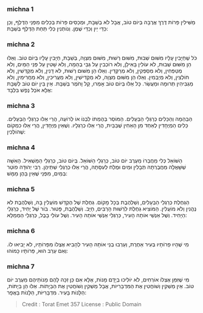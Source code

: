 
### michna 1
מַשִּׁילִין פֵּרוֹת דֶּרֶךְ אֲרֻבָּה בְּיוֹם טוֹב, אֲבָל לֹא בְשַׁבָּת, וּמְכַסִּים פֵּרוֹת בְּכֵלִים מִפְּנֵי הַדֶּלֶף, וְכֵן כַּדֵּי יַיִן וְכַדֵּי שֶׁמֶן. וְנוֹתְנִין כְּלִי תַּחַת הַדֶּלֶף בְּשַׁבָּת:

### michna 2
כֹּל שֶׁחַיָּבִין עָלָיו מִשּׁוּם שְׁבוּת, מִשּׁוּם רְשׁוּת, מִשּׁוּם מִצְוָה, בְּשַׁבָּת, חַיָּבִין עָלָיו בְּיוֹם טוֹב. וְאֵלּוּ הֵן מִשּׁוּם שְׁבוּת, לֹא עוֹלִין בָּאִילָן, וְלֹא רוֹכְבִין עַל גַּבֵּי בְהֵמָה, וְלֹא שָׁטִין עַל פְּנֵי הַמַּיִם, וְלֹא מְטַפְּחִין, וְלֹא מְסַפְּקִין, וְלֹא מְרַקְּדִין. וְאֵלּוּ הֵן מִשּׁוּם רְשׁוּת, לֹא דָנִין, וְלֹא מְקַדְּשִׁין, וְלֹא חוֹלְצִין, וְלֹא מְיַבְּמִין. וְאֵלּוּ הֵן מִשּׁוּם מִצְוָה, לֹא מַקְדִּישִׁין, וְלֹא מַעֲרִיכִין, וְלֹא מַחֲרִימִין, וְלֹא מַגְבִּיהִין תְּרוּמָה וּמַעֲשֵׂר. כָּל אֵלּוּ בְּיוֹם טוֹב אָמְרוּ, קַל וָחֹמֶר בְּשַׁבָּת. אֵין בֵּין יוֹם טוֹב לְשַׁבָּת אֶלָּא אֹכֶל נֶפֶשׁ בִּלְבָד:

### michna 3
הַבְּהֵמָה וְהַכֵּלִים כְּרַגְלֵי הַבְּעָלִים. הַמּוֹסֵר בְּהֶמְתּוֹ לִבְנוֹ אוֹ לְרוֹעֶה, הֲרֵי אֵלּוּ כְרַגְלֵי הַבְּעָלִים. כֵּלִים הַמְיֻחָדִין לְאַחַד מִן הָאַחִין שֶׁבַּבַּיִת, הֲרֵי אֵלּוּ כְרַגְלָיו. וְשֶׁאֵין מְיֻחָדִין, הֲרֵי אֵלּוּ כִמְקוֹם שֶׁהוֹלְכִין:

### michna 4
הַשּׁוֹאֵל כְּלִי מֵחֲבֵרוֹ מֵעֶרֶב יוֹם טוֹב, כְּרַגְלֵי הַשּׁוֹאֵל. בְּיוֹם טוֹב, כְּרַגְלֵי הַמַּשְׁאִיל. הָאִשָּׁה שֶׁשָּׁאֲלָה מֵחֲבֶרְתָּהּ תְּבָלִין וּמַיִם וּמֶלַח לְעִסָּתָהּ, הֲרֵי אֵלּוּ כְרַגְלֵי שְׁתֵּיהֶן. רַבִּי יְהוּדָה פוֹטֵר בְּמַיִם, מִפְּנֵי שֶׁאֵין בָּהֶן מַמָּשׁ:

### michna 5
הַגַּחֶלֶת כְּרַגְלֵי הַבְּעָלִים, וְשַׁלְהֶבֶת בְּכָל מָקוֹם. גַּחֶלֶת שֶׁל הֶקְדֵּשׁ מוֹעֲלִין בָּהּ, וְשַׁלְהֶבֶת לֹא נֶהֱנִין וְלֹא מוֹעֲלִין. הַמּוֹצִיא גַחֶלֶת לִרְשׁוּת הָרַבִּים, חַיָּב. וְשַׁלְהֶבֶת, פָּטוּר. בּוֹר שֶׁל יָחִיד, כְּרַגְלֵי הַיָּחִיד. וְשֶׁל אַנְשֵׁי אוֹתָהּ הָעִיר, כְּרַגְלֵי אַנְשֵׁי אוֹתָהּ הָעִיר. וְשֶׁל עוֹלֵי בָבֶל, כְּרַגְלֵי הַמְמַלֵּא:

### michna 6
מִי שֶׁהָיוּ פֵרוֹתָיו בְּעִיר אַחֶרֶת, וְעֵרְבוּ בְנֵי אוֹתָהּ הָעִיר לְהָבִיא אֶצְלוֹ מִפֵּרוֹתָיו, לֹא יָבִיאוּ לוֹ. וְאִם עֵרַב הוּא, פֵּרוֹתָיו כָּמוֹהוּ:

### michna 7
מִי שֶׁזִּמֵּן אֶצְלוֹ אוֹרְחִים, לֹא יוֹלִיכוּ בְיָדָם מָנוֹת, אֶלָּא אִם כֵּן זִכָּה לָהֶם מָנוֹתֵיהֶם מֵעֶרֶב יוֹם טוֹב. אֵין מַשְׁקִין וְשׁוֹחֲטִין אֶת הַמִּדְבָּרִיּוֹת, אֲבָל מַשְׁקִין וְשׁוֹחֲטִין אֶת הַבַּיָתוֹת. אֵלּוּ הֵן בַּיָתוֹת, הַלָּנוֹת בָּעִיר. מִדְבָּרִיּוֹת, הַלָּנוֹת בָּאֲפָר:

>Credit : Torat Emet 357
>License : Public Domain 